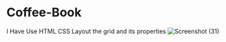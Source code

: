 # Coffee-Book
I Have Use HTML CSS Layout the grid and its properties
![Screenshot (31)](https://github.com/Iqrabi123/Coffee-Book/assets/170875211/977fef17-d337-4020-8cfb-3520efaa76fd)
